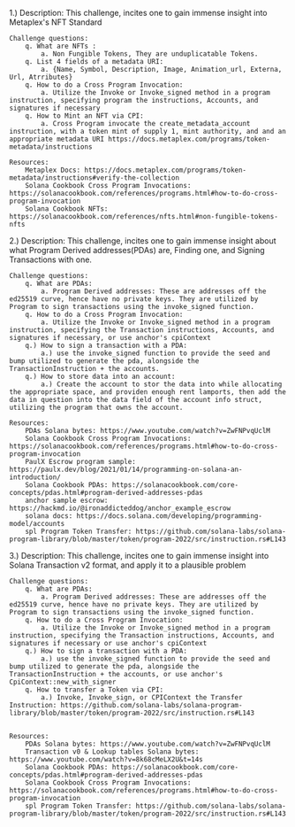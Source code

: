 1.) Description:
		This challenge, incites one to gain immense insight into Metaplex's NFT Standard

	Challenge questions: 
		q. What are NFTs :
			a. Non Fungible Tokens, They are unduplicatable Tokens.
		q. List 4 fields of a metadata URI: 
			a. {Name, Symbol, Description, Image, Animation_url, Externa, Url, Atrributes} 
		q. How to do a Cross Program Invocation: 
			a. Utilize the Invoke or Invoke_signed method in a program instruction, specifying program the instructions, Accounts, and signatures if necessary
		q. How to Mint an NFT via CPI: 
			a. Cross Program invocate the create_metadata_account instruction, with a token mint of supply 1, mint authority, and and an appropriate metadata URI https://docs.metaplex.com/programs/token-metadata/instructions

	Resources:
		Metaplex Docs: https://docs.metaplex.com/programs/token-metadata/instructions#verify-the-collection
		Solana Cookbook Cross Program Invocations: https://solanacookbook.com/references/programs.html#how-to-do-cross-program-invocation
		Solana Cookbook NFTs: https://solanacookbook.com/references/nfts.html#non-fungible-tokens-nfts

2.) 	Description:
		This challenge, incites one to gain immense insight about what Program Derived addresses(PDAs) are, Finding one, and Signing Transactions with one.
	
	Challenge questions: 
		q. What are PDAs:
			a. Program Derived addresses: These are addresses off the ed25519 curve, hence have no private keys. They are utilized by Program to sign transactions using the invoke_signed function.
		q. How to do a Cross Program Invocation: 
			a. Utilize the Invoke or Invoke_signed method in a program instruction, specifying the Transaction instructions, Accounts, and signatures if necessary, or use anchor's cpiContext
		q.) How to sign a transaction with a PDA:
			a.) use the invoke_signed function to provide the seed and bump utilized to generate the pda, alongside the TransactionInstruction + the accounts.
		q.) How to store data into an account:
			a.) Create the account to stor the data into while allocating the appropriate space, and providen enough rent lamports, then add the data in question into the data field of the account info struct, utilizing the program that owns the account.

	Resources:
		PDAs Solana bytes: https://www.youtube.com/watch?v=ZwFNPvqUclM
		Solana Cookbook Cross Program Invocations: https://solanacookbook.com/references/programs.html#how-to-do-cross-program-invocation
		PaulX Escrow program sample: https://paulx.dev/blog/2021/01/14/programming-on-solana-an-introduction/
		Solana Cookbook PDAs: https://solanacookbook.com/core-concepts/pdas.html#program-derived-addresses-pdas
		anchor sample escrow: https://hackmd.io/@ironaddicteddog/anchor_example_escrow
		solana docs: https://docs.solana.com/developing/programming-model/accounts
		spl Program Token Transfer: https://github.com/solana-labs/solana-program-library/blob/master/token/program-2022/src/instruction.rs#L143
	
	
3.) 	Description:
		This challenge, incites one to gain immense insight into Solana Transaction v2 format, and apply it to a plausible problem

	Challenge questions: 
		q. What are PDAs:
			a. Program Derived addresses: These are addresses off the ed25519 curve, hence have no private keys. They are utilized by Program to sign transactions using the invoke_signed function.
		q. How to do a Cross Program Invocation: 
			a. Utilize the Invoke or Invoke_signed method in a program instruction, specifying the Transaction instructions, Accounts, and signatures if necessary or use anchor's cpiContext
		q.) How to sign a transaction with a PDA:
			a.) use the invoke_signed function to provide the seed and bump utilized to generate the pda, alongside the TransactionInstruction + the accounts, or use anchor's CpiContext::new_with_signer
		q. How to transfer a Token via CPI: 
			a.) Invoke, Invoke_sign, or CPIContext the Transfer Instruction: https://github.com/solana-labs/solana-program-library/blob/master/token/program-2022/src/instruction.rs#L143


	Resources:
		PDAs Solana bytes: https://www.youtube.com/watch?v=ZwFNPvqUclM
		Transaction v0 & Lookup tables Solana bytes: https://www.youtube.com/watch?v=8k68cMeLX2U&t=14s
		Solana Cookbook PDAs: https://solanacookbook.com/core-concepts/pdas.html#program-derived-addresses-pdas
		Solana Cookbook Cross Program Invocations: https://solanacookbook.com/references/programs.html#how-to-do-cross-program-invocation
		spl Program Token Transfer: https://github.com/solana-labs/solana-program-library/blob/master/token/program-2022/src/instruction.rs#L143
	
